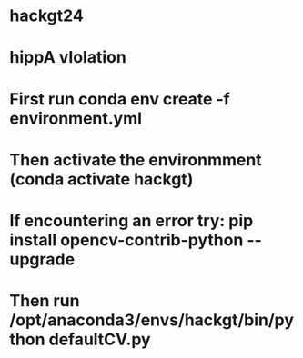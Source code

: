 # hackgt24
# hippA vIolation


# First run conda env create -f environment.yml
# Then activate the environmment (conda activate hackgt)
# If encountering an error try: pip install opencv-contrib-python --upgrade  
# Then run /opt/anaconda3/envs/hackgt/bin/python defaultCV.py
